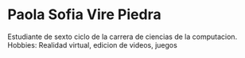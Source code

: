 # Paola Sofia Vire Piedra

Estudiante de sexto ciclo de la carrera de ciencias de la computacion.
Hobbies: Realidad virtual, edicion de videos, juegos

